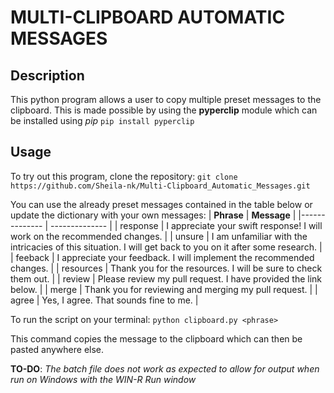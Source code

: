 # MULTI-CLIPBOARD AUTOMATIC MESSAGES
## Description
This python program allows a user to copy multiple preset messages to the clipboard.
This is made possible by using the **pyperclip** module which can be installed using *pip*
``` pip install pyperclip ```
## Usage
To try out this program, clone the repository:
``` git clone https://github.com/Sheila-nk/Multi-Clipboard_Automatic_Messages.git ```

You can use the already preset messages contained in the table below or update the dictionary with your own messages:
| **Phrase** | **Message** |
|-------------- | -------------- |
| response | I appreciate your swift response! I will work on the recommended changes. |
| unsure | I am unfamiliar with the intricacies of this situation. I will get back to you on it after some research. |
| feeback | I appreciate your feedback. I will implement the recommended changes. |
| resources | Thank you for the resources. I will be sure to check them out. |
| review | Please review my pull request. I have provided the link below. |
| merge | Thank you for reviewing and merging my pull request. |
| agree | Yes, I agree. That sounds fine to me. |

To run the script on your terminal:
```python clipboard.py <phrase> ```

This command copies the message to the clipboard which can then be pasted anywhere else.

**TO-DO**:  *The batch file does not work as expected to allow for output when run on Windows with the WIN-R Run window*
